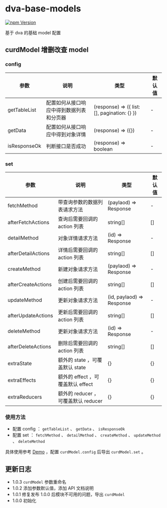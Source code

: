 # dva-base-models

[![npm Version](https://img.shields.io/npm/v/dva-base-models.svg)](https://www.npmjs.com/package/dva-base-models)

基于 dva 的基础 model 配置

## curdModel 增删改查 model

### config

| 参数 | 说明 | 类型 | 默认值 |
| --- | --- | --- | --- |
| getTableList | 配置如何从接口响应中得到数据列表和分页器 | (response) => ({ list: [], pagination: {} }) | - |
| getData | 配置如何从接口响应中得到对象详情 | (response) => ({}) | - |
| isResponseOk | 判断接口是否成功 | (response) => boolean | - |

### set

| 参数 | 说明 | 类型 | 默认值 |
| --- | --- | --- | --- |
| fetchMethod | 带查询参数的数据列表请求方法 | (paylaod) => Response | - |
| afterFetchActions | 查询后需要回调的 action 列表 | string[] | [] |
| detailMethod | 对象详情请求方法 | (id) => Response | - |
| afterDetailActions | 详情后需要回调的 action 列表 | string[] | [] |
| createMethod | 新建对象请求方法 | (paylaod) => Response | - |
| afterCreateActions | 创建后需要回调的 action 列表 | string[] | [] |
| updateMethod | 更新对象请求方法 | (id, paylaod) => Response | - |
| afterUpdateActions | 更新后需要回调的 action 列表 | string[] | [] |
| deleteMethod | 更新对象请求方法 | (id) => Response | - |
| afterDeleteActions | 删除后需要回调的 action 列表 | string[] | [] |
| extraState | 额外的 state ，可覆盖默认 state | {} | {} |
| extraEffects | 额外的 effect ，可覆盖默认 effect | {} | {} |
| extraReducers | 额外的 reducer ，可覆盖默认 reducer | {} | {} |

### 使用方法

* 配置 config ： `getTableList` 、 `getData` 、 `isResponseOk`
* 配置 set ： `fetchMethod` 、 `detailMethod` 、 `createMethod` 、 `updateMethod` 、 `deleteMethod`

具体使用参考 [Demo](https://github.com/theprimone/ant-design-pro-v2-plus/blob/master/src/base-models/curd.ts) ，配置 `curdModel.config` 后导出 `curdModel.set` 。


## 更新日志

* 1.0.3 `curdModel` 参数重命名
* 1.0.2 添加参数默认值，添加 API 文档说明
* 1.0.1 修复发布 1.0.0 后模块不可用的问题，导出 `curdModel`
* 1.0.0 初始化
